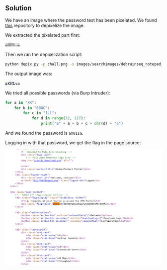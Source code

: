 ## Solution

We have an image where the password text has been pixelated. We found [this](https://github.com/spipm/Depixelization_poc) repository to depixelize the image.

We extracted the pixelated part first:

![chall.png](chall.png)

Then we ran the depixelization script:

```bash
python depix.py -p chall.png -s images/searchimages/debruinseq_notepad_Windows10_closeAndSpaced.png -o output.png
```

The output image was:

![output.png](output.png)

We tried all possible passwords (via Burp Intruder):

```python
for a in "XK":
    for b in "60GC":
        for c in "1Ll":
            for d in range(32, 127):
                print("a" + a + b + c + chr(d) + "a")
```

And we found the password is `aX01sa`.

Logging in with that password, we get the flag in the page source:

![flag.png](flag.png)
